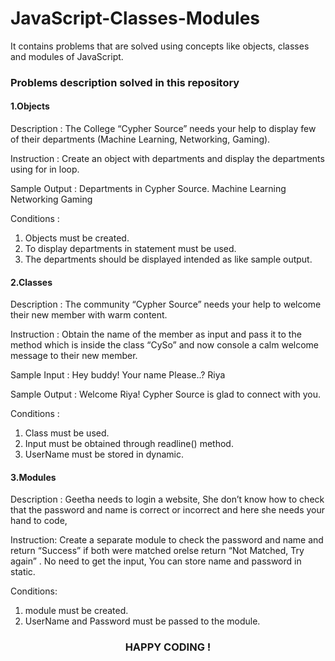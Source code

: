 # JavaScript-Classes-Modules
It contains problems that are solved using concepts like objects, classes and modules of JavaScript.
<br>
### Problems description solved in this repository
<h4> 1.Objects </h4>
Description :
The College “Cypher Source” needs your help to display few of
their departments (Machine Learning, Networking, Gaming).

Instruction :
Create an object with departments and display the departments
using for in loop.

Sample Output :
Departments in Cypher Source.
Machine Learning
Networking
Gaming

Conditions :
1. Objects must be created.
2. To display departments in statement must be used.
3. The departments should be displayed intended as like
sample output.

<h4> 2.Classes </h4>
Description :
The community “Cypher Source” needs your help to welcome
their new member with warm content.

Instruction :
Obtain the name of the member as input and pass it to the
method which is inside the class “CySo” and now console a calm
welcome message to their new member.

Sample Input :
Hey buddy! Your name Please..?
Riya

Sample Output :
Welcome Riya! Cypher Source is glad to connect
with you.

Conditions :
1. Class must be used.
2. Input must be obtained through readline() method.
3. UserName must be stored in dynamic.

<h4> 3.Modules </h4>
Description :
Geetha needs to login a website, She don’t know how to check
that the password and name is correct or incorrect and here she
needs your hand to code,

Instruction:
Create a separate module to check the password and name
and return “Success” if both were matched orelse return “Not
Matched, Try again” . No need to get the input, You can store name
and password in static.

Conditions:
1. module must be created.
2. UserName and Password must be passed to the module.

<center> <h3> HAPPY CODING ! </h3> </center>
